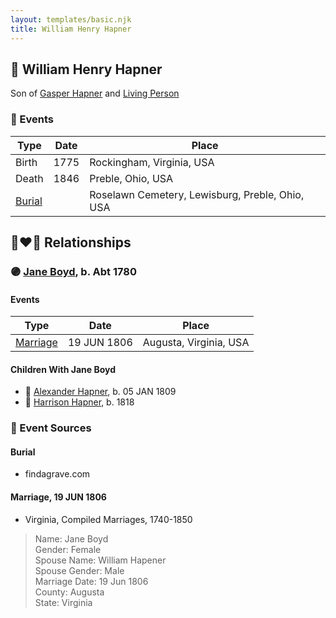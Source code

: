 ```yaml
---
layout: templates/basic.njk
title: William Henry Hapner
---
```

## 🔵 William Henry Hapner

Son of [Gasper Hapner](/people/9/920624) and [Living Person](/people/7/78872424)

### 📆 Events

Type | Date | Place
------ | ------ | ------
Birth | 1775 | Rockingham, Virginia, USA
Death | 1846 | Preble, Ohio, USA
[Burial](#event-event-4) |  | Roselawn Cemetery, Lewisburg, Preble, Ohio, USA

## 👩‍❤️‍👨 Relationships

### 🟣 [Jane Boyd](/people/5/54740480), b. Abt 1780

#### Events

Type | Date | Place
------ | ------ | ------
[Marriage](#event-family-0-event-0) | 19 JUN 1806 | Augusta, Virginia, USA
#### Children With Jane Boyd
* 🔵 [Alexander Hapner](/people/6/68586072), b. 05 JAN 1809
* 🔵 [Harrison Hapner](/people/8/82056089), b. 1818
### 📰 Event Sources

#### <a id="event-event-4"></a> Burial
* findagrave.com

#### <a id="event-family-0-event-0"></a> Marriage, 19 JUN 1806
* Virginia, Compiled Marriages, 1740-1850
>   
  > Name: Jane Boyd  
  > Gender: Female  
  > Spouse Name: William Hapener  
  > Spouse Gender: Male  
  > Marriage Date: 19 Jun 1806  
  > County: Augusta  
  > State: Virginia
